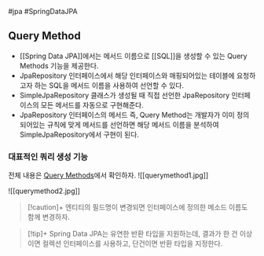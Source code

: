 #jpa #SpringDataJPA

## Query Method
+ [[Spring Data JPA]]에서는 메서드 이름으로 [[SQL]]을 생성할 수 있는 Query Methods 기능을 제공한다.
+ JpaRepository 인터페이스에서 해당 인터페이스와 매핑되어있는 테이블에 요청하고자 하는 SQL을 메서드 이름을 사용하여 선언할 수 있다.
+ SimpleJpaRepository 클래스가 생성될 때 직접 선언한 JpaRepository 인터페이스의 모든 메서드를 자동으로 구현해준다.
+ JpaRepository 인터페이스의 메서드 즉, Query Method는 개발자가 이미 정의 되어있는 규칙에 맞게 메서드를 선언하면 해당 메서드 이름을 분석하여 SimpleJpaRepository에서 구현이 된다.

### 대표적인 쿼리 생성 기능
전체 내용은 [Query Methods](https://docs.spring.io/spring-data/jpa/docs/current/reference/html/#repositories.query-methods.query-creation)에서 확인하자.
![[querymethod1.jpg]]

![[querymethod2.jpg]]

> [!caution]+ 
> 엔티티의 필드명이 변경되면 인터페이스에 정의한 메소드 이름도 함께 변경하자.

> [!tip]+ 
> Spring Data JPA는 유연한 반환 타입을 지원하는데, 결과가 한 건 이상이면 컬렉션 인터페이스를 사용하고, 단건이면 반환 타입을 지정한다.